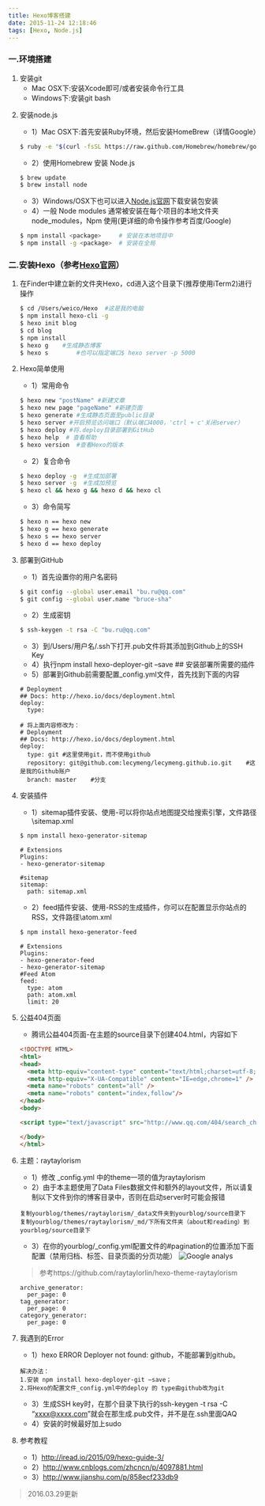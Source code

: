 ```yaml
---
title: Hexo博客搭建
date: 2015-11-24 12:18:46
tags: [Hexo, Node.js]
---
```


### 一.环境搭建
1. 安装git
    - Mac OSX下:安装Xcode即可/或者安装命令行工具
    - Windows下:安装git bash
<!--more-->
2. 安装node.js
    - 1）Mac OSX下:首先安装Ruby环境，然后安装HomeBrew（详情Google）
    
    ```bash
    $ ruby -e "$(curl -fsSL https://raw.github.com/Homebrew/homebrew/go/install)”
    ```
    - 2）使用Homebrew 安装 Node.js

    
    ```bash
    $ brew update
    $ brew install node
    ```
    - 3）Windows/OSX下也可以进入[Node.js官网](https://nodejs.org/en/)下载安装包安装
    - 4）一般 Node modules 通常被安装在每个项目的本地文件夹 node_modules，Npm 使用(更详细的命令操作参考百度/Google)

    ```bash
    $ npm install <package>     # 安装在本地项目中
    $ npm install -g <package>  # 安装在全局
    ```
    
### 二.安装Hexo（参考[Hexo官网](https://hexo.io/)）
1. 在Finder中建立新的文件夹Hexo，cd进入这个目录下(推荐使用iTerm2)进行操作

    ```bash
    $ cd /Users/weico/Hexo	#这是我的电脑
    $ npm install hexo-cli -g
    $ hexo init blog
    $ cd blog
    $ npm install
    $ hexo g    #生成静态博客
    $ hexo s		#也可以指定端口$ hexo server -p 5000
    ```
2. Hexo简单使用
    - 1）常用命令
    
    ```bash
    $ hexo new "postName" #新建文章
    $ hexo new page "pageName" #新建页面
    $ hexo generate #生成静态页面至public目录
    $ hexo server #开启预览访问端口（默认端口4000，'ctrl + c'关闭server）
    $ hexo deploy #将.deploy目录部署到GitHub
    $ hexo help  # 查看帮助
    $ hexo version  #查看Hexo的版本
    ```
    - 2）复合命令
    
    ```bash
    $ hexo deploy -g  #生成加部署
    $ hexo server -g  #生成加预览
    $ hexo cl && hexo g && hexo d && hexo cl
    ```
    - 3）命令简写
    
    ```bash
    $ hexo n == hexo new
    $ hexo g == hexo generate
    $ hexo s == hexo server
    $ hexo d == hexo deploy
    ```
3. 部署到GitHub
    - 1）首先设置你的用户名密码
    
    ```bash
    $ git config --global user.email "bu.ru@qq.com"
    $ git config --global user.name "bruce-sha"
    ```
    - 2）生成密钥
    
    ```bash
    $ ssh-keygen -t rsa -C "bu.ru@qq.com"
    ```
    - 3）到/Users/用户名/.ssh下打开.pub文件将其添加到Github上的SSH Key
    - 4）执行npm install hexo-deployer-git –save ## 安装部署所需要的插件
    - 5）部署到Github前需要配置_config.yml文件，首先找到下面的内容
    
    ```
    # Deployment
    ## Docs: http://hexo.io/docs/deployment.html
    deploy:
      type:
      
    # 将上面内容修改为：
    # Deployment
    ## Docs: http://hexo.io/docs/deployment.html
    deploy:
      type: git	#这里使用git，而不使用github
      repository: git@github.com:lecymeng/lecymeng.github.io.git	#这是我的Github账户
      branch: master	#分支
    ```
3. 安装插件
    - 1）sitemap插件安装、使用-可以将你站点地图提交给搜索引擎，文件路径\sitemap.xml
    
    ```bash
    $ npm install hexo-generator-sitemap
    ```
    
    ```
    # Extensions
    Plugins:
    - hexo-generator-sitemap
    
    #sitemap
    sitemap:
      path: sitemap.xml
    ```
    - 2）feed插件安装、使用-RSS的生成插件，你可以在配置显示你站点的RSS，文件路径\atom.xml
    
    ```bash
    $ npm install hexo-generator-feed
    ```
    
    ```
    # Extensions
    Plugins:
    - hexo-generator-feed
    - hexo-generator-sitemap
    #Feed Atom
    feed:
      type: atom
      path: atom.xml
      limit: 20
    ```
4. 公益404页面
    - 腾讯公益404页面-在主题的source目录下创建404.html，内容如下
    
    ```html
    <!DOCTYPE HTML>
    <html>
    <head>
      <meta http-equiv="content-type" content="text/html;charset=utf-8;"/>
      <meta http-equiv="X-UA-Compatible" content="IE=edge,chrome=1" />
      <meta name="robots" content="all" />
      <meta name="robots" content="index,follow"/>
    </head>
    <body>
    
    <script type="text/javascript" src="http://www.qq.com/404/search_children.js" charset="utf-8" homePageUrl="your site url " homePageName="回到我的主页"></script>
    
    </body>
    </html>
    ```
    
5. 主题：raytaylorism
    - 1）修改 _config.yml 中的theme一项的值为raytaylorism
    - 2）由于本主题使用了Data Files数据文件和额外的layout文件，所以请复制以下文件到你的博客目录中，否则在启动server时可能会报错

    ```
    复制yourblog/themes/raytaylorism/_data文件夹到yourblog/source目录下
    复制yourblog/themes/raytaylorism/_md/下所有文件夹（about和reading）到yourblog/source目录下
    ```
    - 3）在你的yourblog/_config.yml配置文件的#pagination的位置添加下面配置（禁用归档、标签、目录页面的分页功能）
![Google analys](http://ww2.sinaimg.cn/large/006y8lVagw1f8or5n67q0j311e0r50ze.jpg)
    > 参考https://github.com/raytaylorlin/hexo-theme-raytaylorism
    
    ```
    archive_generator:
      per_page: 0
    tag_generator:
      per_page: 0
    category_generator:
      per_page: 0
    ```

6. 我遇到的Error
    - 1）hexo ERROR Deployer not found: github，不能部署到github。
    
    ```
    解决办法：
    1.安装 npm install hexo-deployer-git –save；
    2.将Hexo的配置文件_config.yml中的deploy 的 type由github改为git
    ```
    - 3）生成SSH key时，在那个目录下执行的ssh-keygen -t rsa -C “xxxx@xxxx.com”就会在那生成.pub文件，并不是在.ssh里面QAQ
    - 4）安装的时候最好加上sudo

7. 参考教程
    - 1）http://iread.io/2015/09/hexo-guide-3/
    - 2）http://www.cnblogs.com/zhcncn/p/4097881.html
    - 3）http://www.jianshu.com/p/858ecf233db9

> 2016.03.29更新

